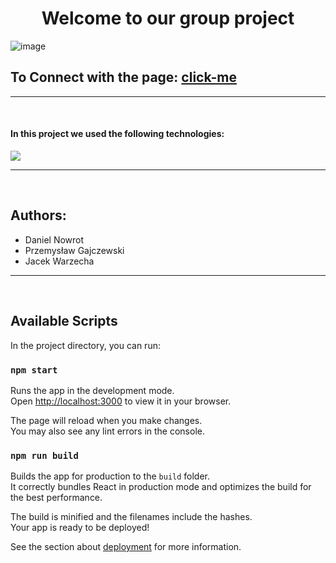 <h1 align="center">Welcome to our group project</h1>

![image](public/movieBrowserGif.gif)

## To Connect with the page: [click-me](https://danielnowrot.github.io/movies-browser)

---

<br/>

#### In this project we used the following technologies:

  <a href="https://skillicons.dev">
    <img src="https://skillicons.dev/icons?i=react,webpack,redux,js,html,css,styledcomponents,vscode,git,github,)%5D(https://skillicons.dev" />
  </a>

---

<br/>

## Authors:

- Daniel Nowrot
- Przemysław Gajczewski
- Jacek Warzecha

---

<br/>

## Available Scripts

In the project directory, you can run:

### `npm start`

Runs the app in the development mode.\
Open [http://localhost:3000](http://localhost:3000) to view it in your browser.

The page will reload when you make changes.\
You may also see any lint errors in the console.

### `npm run build`

Builds the app for production to the `build` folder.\
It correctly bundles React in production mode and optimizes the build for the best performance.

The build is minified and the filenames include the hashes.\
Your app is ready to be deployed!

See the section about [deployment](https://facebook.github.io/create-react-app/docs/deployment) for more information.
